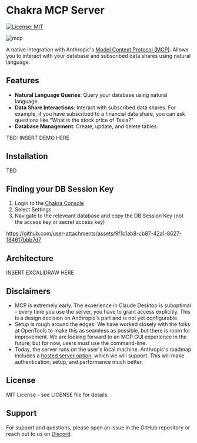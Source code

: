 # Chakra MCP Server

[![License: MIT](https://img.shields.io/badge/License-MIT-blue.svg)](LICENSE)


![mcp](https://github.com/user-attachments/assets/2c9e2b54-2691-43c7-928b-bd6e33cc5f73)


A native integration with Anthropic's [Model Context Protocol (MCP)](https://www.anthropic.com/news/model-context-protocol). Allows you to interact with your database and subscribed data shares using natural language.

## Features
- **Natural Language Queries**: Query your database using natural language.
- **Data Share Interactions**: Interact with subscribed data shares. For example, if you have subscribed to a financial data share, you can ask questions like "What is the stock price of Tesla?"
- **Database Management**: Create, update, and delete tables.

TBD: INSERT DEMO HERE

## Installation

TBD

## Finding your DB Session Key

1. Login to the [Chakra Console](https://console.chakra.dev/)
2. Select Settings
3. Navigate to the releveant database and copy the DB Session Key (not the access key or secret access key)

https://github.com/user-attachments/assets/9f1c1ab8-cb87-42a1-8627-184617bbb7d7


## Architecture

INSERT EXCALIDRAW HERE

## Disclaimers 

- MCP is extremely early. The experience in Claude Desktop is suboptimal - every time you use the server, you have to grant access explicitly. This is a design decision on Anthropic's part and is not yet configurable.
- Setup is rough around the edges. We have worked closely with the folks at OpenTools to make this as seamless as possible, but there is room for improvement. We are looking forward to an MCP GUI experience in the future, but for now, users must use the command-line. 
- Today, the server runs on the user's local machine. Anthropic's roadmap includes a [hosted server option](https://modelcontextprotocol.io/development/roadmap#remote-mcp-support), which we will support. This will make authentication, setup, and performance much better. 

## License

MIT License - see LICENSE file for details.

## Support

For support and questions, please open an issue in the GitHub repository or reach out to us on [Discord](https://discord.gg/chakra-ai).
